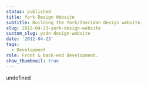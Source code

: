 ```yaml
---
status: published
title: York Design Website
subtitle: Building the York/Sheridan Design website.
slug: 2012-04-23-york-design-website
custom_slug: ysdn-design-website
date: '2012-04-23'
tags:
  - Development
role: Front & back-end development.
show_thumbnail: true
---
```

undefined